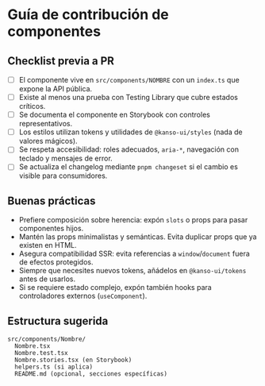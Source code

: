 # Guía de contribución de componentes

## Checklist previa a PR

- [ ] El componente vive en `src/components/NOMBRE` con un `index.ts` que
  expone la API pública.
- [ ] Existe al menos una prueba con Testing Library que cubre estados críticos.
- [ ] Se documenta el componente en Storybook con controles representativos.
- [ ] Los estilos utilizan tokens y utilidades de `@kanso-ui/styles` (nada de
  valores mágicos).
- [ ] Se respeta accesibilidad: roles adecuados, `aria-*`, navegación con
  teclado y mensajes de error.
- [ ] Se actualiza el changelog mediante `pnpm changeset` si el cambio es
  visible para consumidores.

## Buenas prácticas

- Prefiere composición sobre herencia: expón `slots` o props para pasar
  componentes hijos.
- Mantén las props minimalistas y semánticas. Evita duplicar props que ya
  existen en HTML.
- Asegura compatibilidad SSR: evita referencias a `window`/`document` fuera de
  efectos protegidos.
- Siempre que necesites nuevos tokens, añádelos en `@kanso-ui/tokens` antes de
  usarlos.
- Si se requiere estado complejo, expón también hooks para controladores
  externos (`useComponent`).

## Estructura sugerida

```text
src/components/Nombre/
  Nombre.tsx
  Nombre.test.tsx
  Nombre.stories.tsx (en Storybook)
  helpers.ts (si aplica)
  README.md (opcional, secciones específicas)
```

